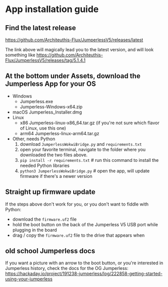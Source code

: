 # App installation guide

## Find the latest release
https://github.com/Architeuthis-Flux/JumperlessV5/releases/latest

The link above will magically lead you to the latest version, and will look something like https://github.com/Architeuthis-Flux/JumperlessV5/releases/tag/5.1.4.1

## At the bottom under Assets, download the Jumperless App for your OS
- Windows
  - Jumperless.exe
  - Jumperless-Windows-x64.zip
- macOS Jumperless_Installer.dmg
- Linux
  - x86 Jumperless-linux-x86_64.tar.gz (if you're not sure which flavor of Linux, use this one)
  - arm64 Jumperless-linux-arm64.tar.gz
- Other, needs Python
  1. download `JumperlessWokwiBridge.py` and `requirements.txt`
  2. open your favorite terminal, navigate to the folder where you downloaded the two files above.
  3. `pip install -r requirements.txt` # run this command to install the needed Python libraries
  4. `python3 JumperlessWokwiBridge.py` # open the app, will update firmware if there's a newer version

## Straight up firmware update
If the steps above don't work for you, or you don't want to fiddle with Python:
- download the `firmware.uf2` file
- hold the boot button on the back of the Jumperless V5 USB port while plugging in the board
- drag / copy the `firmware.uf2` file to the drive that appears when

## old school Jumperless docs
If you want a picture with an arrow to the boot button, or you're interested in Jumperless history, check the docs for the OG Jumperless: https://hackaday.io/project/191238-jumperless/log/222858-getting-started-using-your-jumperless
